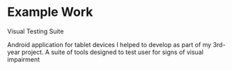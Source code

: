 # Example Work

Visual Testing Suite

Android application for tablet devices I helped to develop as part of my 3rd-year project. A suite of tools designed to test user for signs of visual impairment 
